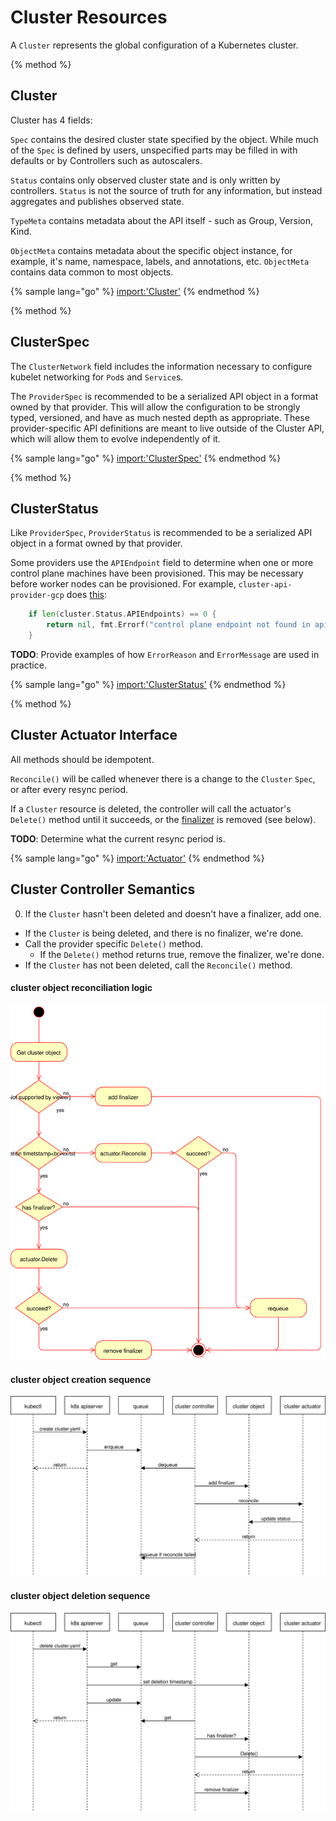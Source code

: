 
# Cluster Resources

A `Cluster` represents the global configuration of a Kubernetes cluster.

{% method %}
## Cluster

Cluster has 4 fields:

`Spec` contains the desired cluster state specified by the object. While much
of the `Spec` is defined by users, unspecified parts may be filled in with
defaults or by Controllers such as autoscalers.

`Status` contains only observed cluster state and is only written by
controllers. `Status` is not the source of truth for any information, but
instead aggregates and publishes observed state.

`TypeMeta` contains metadata about the API itself - such as Group, Version,
Kind.

`ObjectMeta` contains metadata about the specific object instance, for example,
it's name, namespace, labels, and annotations, etc. `ObjectMeta` contains data
common to most objects.

{% sample lang="go" %}
[import:'Cluster'](../../../pkg/apis/cluster/v1alpha1/cluster_types.go)
{% endmethod %}

{% method %}
## ClusterSpec

The `ClusterNetwork` field includes the information necessary to configure
kubelet networking for `Pod`s and `Service`s.

The `ProviderSpec` is recommended to be a serialized API object in a format
owned by that provider. This will allow the configuration to be strongly typed,
versioned, and have as much nested depth as appropriate. These provider-specific
API definitions are meant to live outside of the Cluster API, which will allow
them to evolve independently of it.

{% sample lang="go" %}
[import:'ClusterSpec'](../../../pkg/apis/cluster/v1alpha1/cluster_types.go)
{% endmethod %}

{% method %}
## ClusterStatus

Like `ProviderSpec`, `ProviderStatus` is recommended to be a serialized API
object in a format owned by that provider.

Some providers use the `APIEndpoint` field to determine when one or more
control plane machines have been provisioned. This may be necessary before worker nodes
can be provisioned. For example, `cluster-api-provider-gcp` does [this](
https://github.com/kubernetes-sigs/cluster-api-provider-gcp/blob/f3145d8810a5c7fc434ddb5577699b4deb1b5fa6/pkg/cloud/google/metadata.go#L43):

```go
	if len(cluster.Status.APIEndpoints) == 0 {
		return nil, fmt.Errorf("control plane endpoint not found in apiEndpoints for cluster %v", cluster)
	}
```

**TODO**: Provide examples of how `ErrorReason` and `ErrorMessage` are
used in practice.

{% sample lang="go" %}
[import:'ClusterStatus'](../../../pkg/apis/cluster/v1alpha1/cluster_types.go)
{% endmethod %}

{% method %}
## Cluster Actuator Interface

All methods should be idempotent.

`Reconcile()` will be called whenever there is a change to the `Cluster`
`Spec`, or after every resync period.

If a `Cluster` resource is deleted, the controller will call the actuator's
`Delete()` method until it succeeds, or the [finalizer](
 https://kubernetes.io/docs/tasks/access-kubernetes-api/custom-resources/custom-resource-definitions/#finalizers) is removed (see below).

**TODO**: Determine what the current resync period is.

{% sample lang="go" %}
[import:'Actuator'](../../../pkg/controller/cluster/actuator.go)
{% endmethod %}

## Cluster Controller Semantics

0. If the `Cluster` hasn't been deleted and doesn't have a finalizer, add one.
- If the `Cluster` is being deleted, and there is no finalizer, we're done.
- Call the provider specific `Delete()` method.
  - If the `Delete()` method returns true, remove the finalizer, we're done.
- If the `Cluster` has not been deleted, call the `Reconcile()` method.

[cluster_source]: https://github.com/kubernetes-sigs/cluster-api/blob/master/pkg/apis/cluster/v1alpha1/cluster_types.go

#### cluster object reconciliation logic

![cluster object reconciliation logic](images/activity_cluster_reconciliation.svg)

#### cluster object creation sequence

![Cluster object creation](images/sequence_cluster_creation.svg)

#### cluster object deletion sequence

![Cluster object deletion](images/sequence_cluster_deletion.svg)
